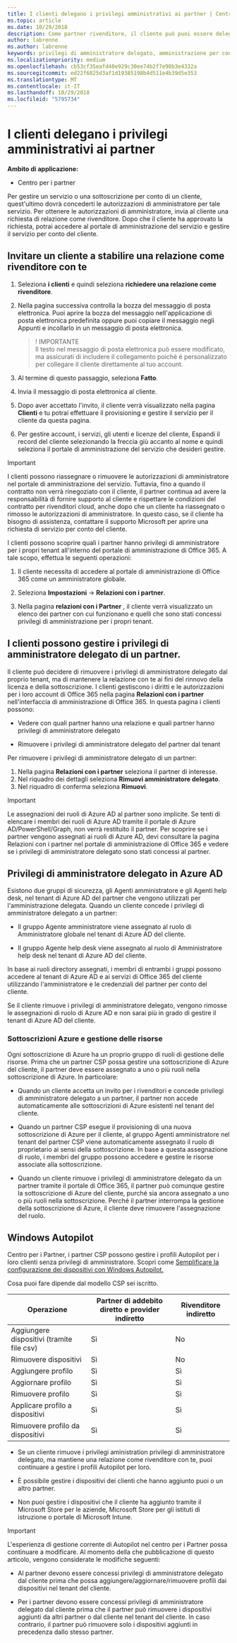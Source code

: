```yaml
---
title: I clienti delegano i privilegi amministrativi ai partner | Centro per i partner
ms.topic: article
ms.date: 10/29/2018
description: Come partner rivenditore, il cliente può puoi essere delegato loro come amministratore. Si può anche rimuovere i privilegi.
author: labrenne
ms.author: labrenne
keywords: privilegi di amministratore delegato, amministrazione per conto di, rimuovere i privilegi, DAP, of AOBO
ms.localizationpriority: medium
ms.openlocfilehash: cb53cf35eafd40e929c30ee74b2f7e98b3e4332a
ms.sourcegitcommit: ed22f6825d3af1d19385198b4d511e4b39d5e353
ms.translationtype: MT
ms.contentlocale: it-IT
ms.lasthandoff: 10/29/2018
ms.locfileid: "5795734"
---
```

# <a name="customers-delegate-administration-privileges-to-partners"></a>I clienti delegano i privilegi amministrativi ai partner

**Ambito di applicazione:**

-  Centro per i partner

Per gestire un servizio o una sottoscrizione per conto di un cliente, quest'ultimo dovrà concederti le autorizzazioni di amministratore per tale servizio. Per ottenere le autorizzazioni di amministratore, invia al cliente una richiesta di relazione come rivenditore. Dopo che il cliente ha approvato la richiesta, potrai accedere al portale di amministrazione del servizio e gestire il servizio per conto del cliente. 

## <a name="invite-a-customer-to-establish-a-reseller-relationship-with-you"></a>Invitare un cliente a stabilire una relazione come rivenditore con te

1.  Seleziona **i clienti** e quindi seleziona **richiedere una relazione come rivenditore**.

2.  Nella pagina successiva controlla la bozza del messaggio di posta elettronica. Puoi aprire la bozza del messaggio nell'applicazione di posta elettronica predefinita oppure puoi copiare il messaggio negli Appunti e incollarlo in un messaggio di posta elettronica. 

    >! IMPORTANTE<br>
    >Il testo nel messaggio di posta elettronica può essere modificato, ma assicurati di includere il collegamento poiché è personalizzato per collegare il cliente direttamente al tuo account. 
    
3.  Al termine di questo passaggio, seleziona **Fatto**.

4.  Invia il messaggio di posta elettronica al cliente.

5.  Dopo aver accettato l'invito, il cliente verrà visualizzato nella pagina **Clienti** e tu potrai effettuare il provisioning e gestire il servizio per il cliente da questa pagina.

6.  Per gestire account, i servizi, gli utenti e licenze del cliente, Espandi il record del cliente selezionando la freccia giù accanto al nome e quindi seleziona il portale di amministrazione del servizio che desideri gestire.


> [!IMPORTANT]  
> I clienti possono riassegnare o rimuovere le autorizzazioni di amministratore nel portale di amministrazione del servizio. Tuttavia, fino a quando il contratto non verrà rinegoziato con il cliente, il partner continua ad avere la responsabilità di fornire supporto al cliente e rispettare le condizioni del contratto per rivenditori cloud, anche dopo che un cliente ha riassegnato o rimosso le autorizzazioni di amministratore. In questo caso, se il cliente ha bisogno di assistenza, contattare il supporto Microsoft per aprire una richiesta di servizio per conto del cliente.

I clienti possono scoprire quali i partner hanno privilegi di amministratore per i propri tenant all'interno del portale di amministrazione di Office 365. A tale scopo, effettua le seguenti operazioni:

1. Il cliente necessita di accedere al portale di amministrazione di Office 365 come un amministratore globale.

2. Seleziona **Impostazioni** → **Relazioni con i partner**.

3. Nella pagina **relazioni con i Partner** , il cliente verrà visualizzato un elenco dei partner con cui funzionano e quelli che sono stati concessi privilegi di amministrazione per i propri tenant.

## <a name="customers-can-manage-a-partners-delegated-admin-privileges"></a>I clienti possono gestire i privilegi di amministratore delegato di un partner. 

Il cliente può decidere di rimuovere i privilegi di amministratore delegato dal proprio tenant, ma di mantenere la relazione con te ai fini del rinnovo della licenza e della sottoscrizione. I clienti gestiscono i diritti e le autorizzazioni per i loro account di Office 365 nella pagina **Relazioni con i partner** nell'interfaccia di amministrazione di Office 365. In questa pagina i clienti possono:

- Vedere con quali partner hanno una relazione e quali partner hanno privilegi di amministratore delegato

- Rimuovere i privilegi di amministratore delegato del partner dal tenant

Per rimuovere i privilegi di amministratore delegato di un partner:

1. Nella pagina **Relazioni con i partner** seleziona il partner di interesse.
2. Nel riquadro dei dettagli seleziona **Rimuovi amministratore delegato**.
3. Nel riquadro di conferma seleziona **Rimuovi**.

> [!IMPORTANT]  
> Le assegnazioni dei ruoli di Azure AD al partner sono implicite. Se tenti di elencare i membri dei ruoli di Azure AD tramite il portale di Azure AD/PowerShell/Graph, non verrà restituito il partner. Per scoprire se i partner vengono assegnati ai ruoli di Azure AD, devi consultare la pagina Relazioni con i partner nel portale di amministrazione di Office 365 e vedere se i privilegi di amministratore delegato sono stati concessi al partner.

## <a name="delegated-admin-privileges-in-azure-ad"></a>Privilegi di amministratore delegato in Azure AD 

Esistono due gruppi di sicurezza, gli Agenti amministratore e gli Agenti help desk, nel tenant di Azure AD del partner che vengono utilizzati per l'amministrazione delegata. Quando un cliente concede i privilegi di amministratore delegato a un partner:

- Il gruppo Agente amministratore viene assegnato al ruolo di Amministratore globale nel tenant di Azure AD del cliente.

- Il gruppo Agente help desk viene assegnato al ruolo di Amministratore help desk nel tenant di Azure AD del cliente.

In base ai ruoli directory assegnati, i membri di entrambi i gruppi possono accedere al tenant di Azure AD e ai servizi di Office 365 del cliente utilizzando l'amministratore e le credenziali del partner per conto del cliente.

Se il cliente rimuove i privilegi di amministratore delegato, vengono rimosse le assegnazioni di ruolo di Azure AD e non sarai più in grado di gestire il tenant di Azure AD del cliente.

### <a name="azure-subscriptions-and-resource-management"></a>Sottoscrizioni Azure e gestione delle risorse

Ogni sottoscrizione di Azure ha un proprio gruppo di ruoli di gestione delle risorse. Prima che un partner CSP possa gestire una sottoscrizione di Azure del cliente, il partner deve essere assegnato a uno o più ruoli nella sottoscrizione di Azure. In particolare:

- Quando un cliente accetta un invito per i rivenditori e concede privilegi di amministratore delegato a un partner, il partner non accede automaticamente alle sottoscrizioni di Azure esistenti nel tenant del cliente.

- Quando un partner CSP esegue il provisioning di una nuova sottoscrizione di Azure per il cliente, al gruppo Agenti amministratore nel tenant del partner CSP viene automaticamente assegnato il ruolo di proprietario ai sensi della sottoscrizione. In base a questa assegnazione di ruolo, i membri del gruppo possono accedere e gestire le risorse associate alla sottoscrizione.

- Quando un cliente rimuove i privilegi di amministratore delegato da un partner tramite il portale di Office 365, il partner può comunque gestire la sottoscrizione di Azure del cliente, purché sia ancora assegnato a uno o più ruoli nella sottoscrizione. Perché il partner interrompa la gestione della sottoscrizione di Azure, il cliente deve rimuovere l'assegnazione del ruolo.

## <a name="windows-autopilot"></a>Windows Autopilot 

Centro per i Partner, i partner CSP possono gestire i profili Autopilot per i loro clienti senza privilegi di amministratore. Scopri come [Semplificare la configurazione dei dispositivi con Windows Autopilot.](https://docs.microsoft.com/partner-center/autopilot)

Cosa puoi fare dipende dal modello CSP sei iscritto.

|**Operazione**   |**Partner di addebito diretto e provider indiretto**   |**Rivenditore indiretto**   |
|-----------------|-----------------------------------| -----------------------------|
|Aggiungere dispositivi (tramite file csv)  |Sì      |No|
|Rimuovere dispositivi   |Sì   |No|
|Aggiungere profilo   |Sì   | Sì   |
|Aggiornare profilo   |Sì    |Sì   |
|Rimuovere profilo   |Sì   |Sì   |
|Applicare profilo a dispositivi   |Sì   |Sì   |
|Rimuovere profilo da dispositivi   |Sì   |Sì   | 

- Se un cliente rimuove i privilegi aministration privilegi di amministratore delegato, ma mantiene una relazione come rivenditore con te, puoi continuare a gestire i profili Autopilot per loro.

- È possibile gestire i dispositivi dei clienti che hanno aggiunto puoi o un altro partner. 

- Non puoi gestire i dispositivi che il cliente ha aggiunto tramite il Microsoft Store per le aziende, Microsoft Store per gli istituti di istruzione o portale di Microsoft Intune.

> [!IMPORTANT]  
> L'esperienza di gestione corrente di Autopilot nel centro per i Partner possa continuare a modificare. Al momento della che pubblicazione di questo articolo, vengono considerate le modifiche seguenti:

  - Al partner devono essere concessi privilegi di amministratore delegato dal cliente prima che possa aggiungere/aggiornare/rimuovere profili dai dispositivi nel tenant del cliente.

- Per i partner devono essere concessi privilegi di amministratore delegato dal cliente prima che il partner può rimuovere i dispositivi aggiunti da altri partner o dal cliente nel tenant del cliente. In caso contrario, il partner può rimuovere solo i dispositivi aggiunti in precedenza dallo stesso partner.
